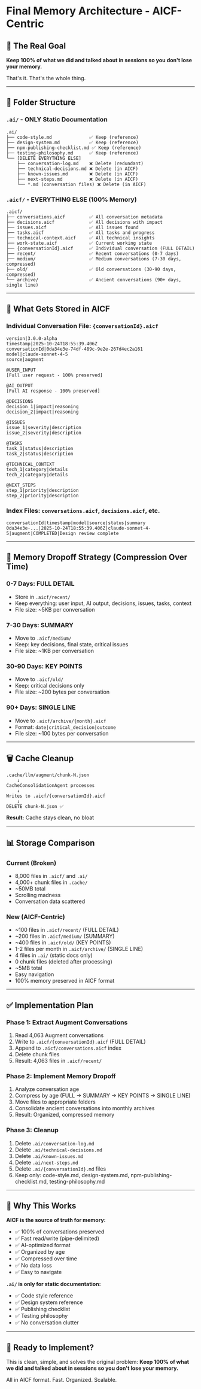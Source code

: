 # Final Memory Architecture - AICF-Centric

## 🎯 The Real Goal

**Keep 100% of what we did and talked about in sessions so you don't lose your memory.**

That's it. That's the whole thing.

---

## 📁 Folder Structure

### `.ai/` - ONLY Static Documentation
```
.ai/
├── code-style.md              ✅ Keep (reference)
├── design-system.md           ✅ Keep (reference)
├── npm-publishing-checklist.md ✅ Keep (reference)
├── testing-philosophy.md      ✅ Keep (reference)
└── [DELETE EVERYTHING ELSE]
    ├── conversation-log.md    ❌ Delete (redundant)
    ├── technical-decisions.md ❌ Delete (in AICF)
    ├── known-issues.md        ❌ Delete (in AICF)
    ├── next-steps.md          ❌ Delete (in AICF)
    └── *.md (conversation files) ❌ Delete (in AICF)
```

### `.aicf/` - EVERYTHING ELSE (100% Memory)
```
.aicf/
├── conversations.aicf         ✅ All conversation metadata
├── decisions.aicf             ✅ All decisions with impact
├── issues.aicf                ✅ All issues found
├── tasks.aicf                 ✅ All tasks and progress
├── technical-context.aicf     ✅ All technical insights
├── work-state.aicf            ✅ Current working state
├── {conversationId}.aicf      ✅ Individual conversation (FULL DETAIL)
├── recent/                    ✅ Recent conversations (0-7 days)
├── medium/                    ✅ Medium conversations (7-30 days, compressed)
├── old/                       ✅ Old conversations (30-90 days, compressed)
└── archive/                   ✅ Ancient conversations (90+ days, single line)
```

---

## 💾 What Gets Stored in AICF

### Individual Conversation File: `{conversationId}.aicf`

```
version|3.0.0-alpha
timestamp|2025-10-24T18:55:39.406Z
conversationId|0da34e3e-74df-489c-9e2e-267d4ec2a161
model|claude-sonnet-4-5
source|augment

@USER_INPUT
[Full user request - 100% preserved]

@AI_OUTPUT
[Full AI response - 100% preserved]

@DECISIONS
decision_1|impact|reasoning
decision_2|impact|reasoning

@ISSUES
issue_1|severity|description
issue_2|severity|description

@TASKS
task_1|status|description
task_2|status|description

@TECHNICAL_CONTEXT
tech_1|category|details
tech_2|category|details

@NEXT_STEPS
step_1|priority|description
step_2|priority|description
```

### Index Files: `conversations.aicf`, `decisions.aicf`, etc.

```
conversationId|timestamp|model|source|status|summary
0da34e3e-...|2025-10-24T18:55:39.406Z|claude-sonnet-4-5|augment|COMPLETED|Design review complete
```

---

## 🔄 Memory Dropoff Strategy (Compression Over Time)

### 0-7 Days: FULL DETAIL
- Store in `.aicf/recent/`
- Keep everything: user input, AI output, decisions, issues, tasks, context
- File size: ~5KB per conversation

### 7-30 Days: SUMMARY
- Move to `.aicf/medium/`
- Keep: key decisions, final state, critical issues
- File size: ~1KB per conversation

### 30-90 Days: KEY POINTS
- Move to `.aicf/old/`
- Keep: critical decisions only
- File size: ~200 bytes per conversation

### 90+ Days: SINGLE LINE
- Move to `.aicf/archive/{month}.aicf`
- Format: `date|critical_decision|outcome`
- File size: ~100 bytes per conversation

---

## 🗑️ Cache Cleanup

```
.cache/llm/augment/chunk-N.json
    ↓
CacheConsolidationAgent processes
    ↓
Writes to .aicf/{conversationId}.aicf
    ↓
DELETE chunk-N.json ✅
```

**Result:** Cache stays clean, no bloat

---

## 📊 Storage Comparison

### Current (Broken)
- 8,000 files in `.aicf/` and `.ai/`
- 4,000+ chunk files in `.cache/`
- ~50MB total
- Scrolling madness
- Conversation data scattered

### New (AICF-Centric)
- ~100 files in `.aicf/recent/` (FULL DETAIL)
- ~200 files in `.aicf/medium/` (SUMMARY)
- ~400 files in `.aicf/old/` (KEY POINTS)
- 1-2 files per month in `.aicf/archive/` (SINGLE LINE)
- 4 files in `.ai/` (static docs only)
- 0 chunk files (deleted after processing)
- ~5MB total
- Easy navigation
- 100% memory preserved in AICF format

---

## ✅ Implementation Plan

### Phase 1: Extract Augment Conversations
1. Read 4,063 Augment conversations
2. Write to `.aicf/{conversationId}.aicf` (FULL DETAIL)
3. Append to `.aicf/conversations.aicf` index
4. Delete chunk files
5. Result: 4,063 files in `.aicf/recent/`

### Phase 2: Implement Memory Dropoff
1. Analyze conversation age
2. Compress by age (FULL → SUMMARY → KEY POINTS → SINGLE LINE)
3. Move files to appropriate folders
4. Consolidate ancient conversations into monthly archives
5. Result: Organized, compressed memory

### Phase 3: Cleanup
1. Delete `.ai/conversation-log.md`
2. Delete `.ai/technical-decisions.md`
3. Delete `.ai/known-issues.md`
4. Delete `.ai/next-steps.md`
5. Delete `.ai/{conversationId}.md` files
6. Keep only: code-style.md, design-system.md, npm-publishing-checklist.md, testing-philosophy.md

---

## 🎯 Why This Works

**AICF is the source of truth for memory:**
- ✅ 100% of conversations preserved
- ✅ Fast read/write (pipe-delimited)
- ✅ AI-optimized format
- ✅ Organized by age
- ✅ Compressed over time
- ✅ No data loss
- ✅ Easy to navigate

**`.ai/` is only for static documentation:**
- ✅ Code style reference
- ✅ Design system reference
- ✅ Publishing checklist
- ✅ Testing philosophy
- ✅ No conversation clutter

---

## 🚀 Ready to Implement?

This is clean, simple, and solves the original problem:
**Keep 100% of what we did and talked about in sessions so you don't lose your memory.**

All in AICF format. Fast. Organized. Scalable.

